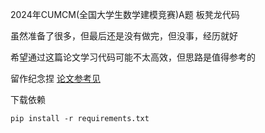 2024年CUMCM(全国大学生数学建模竞赛)A题 板凳龙代码

虽然准备了很多，但最后还是没有做完，但没事，经历就好

希望通过这篇论文学习代码可能不太高效，但思路是值得参考的

留作纪念捏 [论文参考见](./“板凳龙”的优化设计.pdf)

下载依赖
```shell
pip install -r requirements.txt
```
